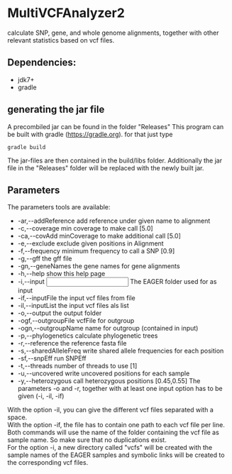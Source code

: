 # MultiVCFAnalyzer2

calculate SNP, gene, and whole genome alignments, together with other relevant statistics based on vcf files.

## Dependencies:

- jdk7+
- gradle

## generating the jar file
A precombiled jar can be found in the folder "Releases"
This program can be built with gradle (https://gradle.org). for that just type

`gradle build`

The jar-files are then contained in the build/libs folder. Additionally the jar file in the "Releases" folder will be replaced with the newly built jar.

## Parameters
The parameters tools are available:
- -ar,--addReference <arg>           add reference under given name to alignment
- -c,--coverage <arg>                min coverage to make call [5.0]
- -ca,--covAdd <arg>                 minCoverage to make additional call [5.0]
- -e,--exclude <EXCLUDE>             exclude given positions in Alignment
- -f,--frequency <arg>               minimum frequency to call a SNP [0.9]
- -g,--gff <arg>                     the gff file
- -gn,--geneNames <GENENames>        the gene names for gene alignments
- -h,--help                          show this help page
- -i,--input <INPUT>                 The EAGER folder used for as input
- -if,--inputFile <INPUTFILE>        the input vcf files from file
- -il,--inputList <INPUTLIST>        the input vcf files als list
- -o,--output <OUTPUT>               the output folder
- -ogf,--outgroupFile <arg>          vcfFile for outgroup
- -ogn,--outgroupName <arg>          name for outgroup (contained in input)
- -p,--phylogenetics                 calculate phylogenetic trees
- -r,--reference <REFERENCE>         the reference fasta file
- -s,--sharedAlleleFreq              write shared allele frequencies for each position
- -sf,--snpEff                       run SNPEff
- -t,--threads <arg>                 number of threads to use [1]
- -u,--uncovered                     write uncovered positions for each sample
- -y,--heterozygous <HETEROZYGOUS>   call heterozygous positions
                                    [0.45,0.55]
The parameters -o and -r, together with at least one input option has to be given (-i, -il, -if)

With the option -il, you can give the different vcf files separated with a space.  
With the option -if, the file has to contain one path to each vcf file per line.  
Both commands will use the name of the folder containing the vcf file as sample name. So make sure that no duplications exist.  
For the option -i, a new directory called "vcfs" will be created with the sample names of the EAGER samples and symbolic links will be created to the corresponding vcf files.
